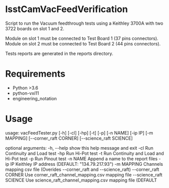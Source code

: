 # lsstCamVacFeedVerification

Script to run the Vacuum feedthrough tests using a Keithley 3700A with two 3722 boards on slot 1 and 2.

Module on slot 1 must be connected to Test Board 1 (37 pins connectors).
Module on slot 2 must be connected to Test Board 2 (44 pins connectors).

Tests reports are generated in the reports directory.

# Requirements

- Python >3.6
- python-vxi11
- engineering_notation


# Usage

usage: vacFeedTester.py [-h] [-cl] [-hp] [-t] [-p] [-n NAME] [-ip IP]
                        [-m MAPPING] [--corner_raft CORNER]
                        [--science_raft SCIENCE]

optional arguments:
  -h, --help            show this help message and exit
  -cl                   Run Continuity and Load test
  -hp                   Run Hi-Pot test
  -t                    Run Continuity and Load and Hi-Pot test
  -p                    Run Pinout test
  -n NAME               Append a name to the report files
  -ip IP                Keithley IP address (DEFAULT: "134.79.217.93")
  -m MAPPING            Channels mapping csv file (Overides --corner_raft and
                        --science_raft)
  --corner_raft CORNER  Use corner_raft_channel_mapping.csv mapping file
  --science_raft SCIENCE
                        Use science_raft_channel_mapping.csv mapping file
                        (DEFAULT


